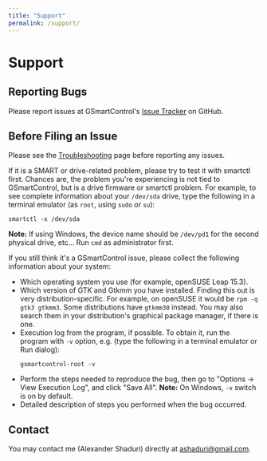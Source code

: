 ```yaml
---
title: "Support"
permalink: /support/
---
```


# Support


## Reporting Bugs

Please report issues at GSmartControl's
[Issue Tracker](https://github.com/ashaduri/gsmartcontrol/issues) on GitHub.


## Before Filing an Issue

Please see the [Troubleshooting](troubleshooting.md) page before reporting any issues.

If it is a SMART or drive-related problem, please try to test it with smartctl first.
Chances are, the problem you're experiencing is not tied to GSmartControl,
but is a drive firmware or smartctl problem. For example, to see complete
information about your `/dev/sda` drive, type the following in a terminal
emulator (as `root`, using `sudo` or `su`):
```
smartctl -x /dev/sda
```
**Note:** If using Windows, the device name should be `/dev/pd1` for the
second physical drive, etc... Run `cmd` as administrator first.

If you still think it's a GSmartControl issue, please collect the following
information about your system:

- Which operating system you use (for example, openSUSE Leap 15.3).
- Which version of GTK and Gtkmm you have installed. Finding this out is very
distribution-specific. For example, on openSUSE it would be `rpm -q gtk3 gtkmm3`.
Some distributions have `gtkmm30` instead. You may also search them in your 
distribution's graphical package manager, if there is one.
- Execution log from the program, if possible. To obtain it, run the program
with `-v` option, e.g. (type the following in a terminal emulator or Run dialog):
    ```
    gsmartcontrol-root -v
    ```
- Perform the steps needed to reproduce the bug, then go to
"Options -> View Execution Log", and click "Save All".
**Note:** On Windows, `-v` switch is on by default.
- Detailed description of steps you performed when the bug occurred.


## Contact
You may contact me (Alexander Shaduri) directly at [ashaduri@gmail.com](mailto:ashaduri@gmail.com).

